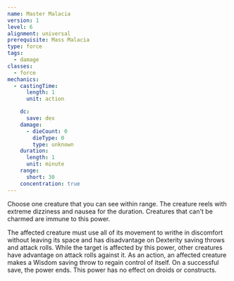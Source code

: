 ```yaml
---
name: Master Malacia
version: 1
level: 6
alignment: universal
prerequisite: Mass Malacia
type: force
tags:
  - damage
classes:
  - force
mechanics:
  - castingTime:
      length: 1
      unit: action

    dc:
      save: dex
    damage:
      - dieCount: 0
        dieType: 0
        type: unknown
    duration:
      length: 1
      unit: minute
    range:
      short: 30
    concentration: true
---
```

Choose one creature that you can see within range. The creature reels with extreme dizziness and nausea for the duration. Creatures that can't be charmed are immune to this power.

The affected creature must use all of its movement to writhe in discomfort without leaving its space and has disadvantage on Dexterity saving throws and attack rolls. While the target is affected by this power, other creatures have advantage on attack rolls against it. As an action, an affected creature makes a Wisdom saving throw to regain control of itself. On a successful save, the power ends. This power has no effect on droids or constructs.
    